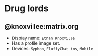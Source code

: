 # Drug lords

## @knoxvillee:matrix.org

* Display name: `Ethan Knoxville`
* Has a profile image set.
* Devices: `Syphon`, `FluffyChat ios`, `Mobile`
